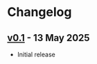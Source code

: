 # Changelog

## [v0.1][v0.1] - 13 May 2025

* Initial release

[v0.1]: https://github.com/gavv/reclog/releases/tag/v0.1
